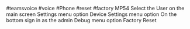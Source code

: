 #teamsvoice #voice #Phone #reset #factory 
MP54
	Select the User on the main screen
	Settings menu option
	Device Settings menu option
	On the bottom sign in as the admin
	Debug menu option
	Factory Reset